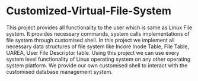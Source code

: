 # Customized-Virtual-File-System

This project provides all functionality to the user which is same as Linux File system. 
It provides necessary commands, system calls implementations of file system through customised shell.
In this project we implement all necessary data structures of file system like Incore Inode Table, File Table,
UAREA, User File Descriptor table.
Using this project we can use every system level functionality of Linux operating system on any other operating
system platform. We provide our own customised shell to interact with the customised database management
system.

